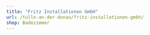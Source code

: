 ```yaml
---
title: "Fritz Installationen GmbH"
url: /tulln-an-der-donau/fritz-installationen-gmbh/
shop: Badezimmer
---
```

